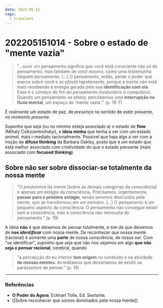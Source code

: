 ```yaml
---
date: 2022-05-15
tags:
  - transient
---
```

# 202205151014 - Sobre o estado de "mente vazia"
> "...ouvir um pensamento significa que você está consciente não só do pensamento, mas também de *você mesmo*, como uma testemunha daquele pensamento. (...) O pensamento, então, perde o poder que exerce sobre você e *se afasta rapidamente*, porque a mente não está mais recebendo a energia gerada pela sua **identificação com ela**. Esse é o começo do fim do pensamento involuntário e compulsivo.
> Quando um pensamento se afasta, percebemos uma **interrupção no fluxo mental**, um espaço de 'mente vazia'." (p. 16-7)

É realmente um estado de paz, de *presença* no sentido de *estar presente, no momento presente*. 

Suponho que seja (ou no mínimo esteja associado a) o estado de **flow** (Mihaly Csikszentmihalyi), e **ideia minha** que tenha a ver com um estado *animal*, mais i-mediato racionalmente. Possível que haja algo a ver com a noção de **difuse thinking** da Barbara Oakley, posto que é um estado que está melhor associado com *criatividade* do que o estado pensante (mais associado com **focused thinking**).

## Sobre não ser sobre dissociar-se totalmente da nossa mente
> "O *predomínio* da mente [sobre as demais categorias da consciência] é apenas um estágio da consciência. Precisamos, urgentemente, **passar para o próximo estágio**, senão seremos destruídos pela mente, que se transformou em um monstro. (...) O pensamento é um pequeno aspecto da consciência. O pensamento não consegue existir sem a consciência, mas a consciência não necessita do pensamento." (p. 19)

A ideia **não** é que deixemos de pensar totalmente, e sim de que deixemos de **nos *identificar*** com nossa mente. De reconhecer que nossa mente (racional) é somente uma **parte** de nossa consciência, de nosso ser. Com "se identificar", suponho que seja que não nos vejamos em algo **que não seja o pensar racional**, cerebral, quando 
> "a percepção do eu interior **tem origem** no conteúdo e na atividade **de nossas mentes**. Acreditamos que deixaríamos de existir se parássemos de pensar." (p. 19)



---
### Referências
- **O Poder do Agora**, Eckhart Tolle, Ed. Sextante.
- [[Sobre reconhecer que somos dominados pela nossa mente]]